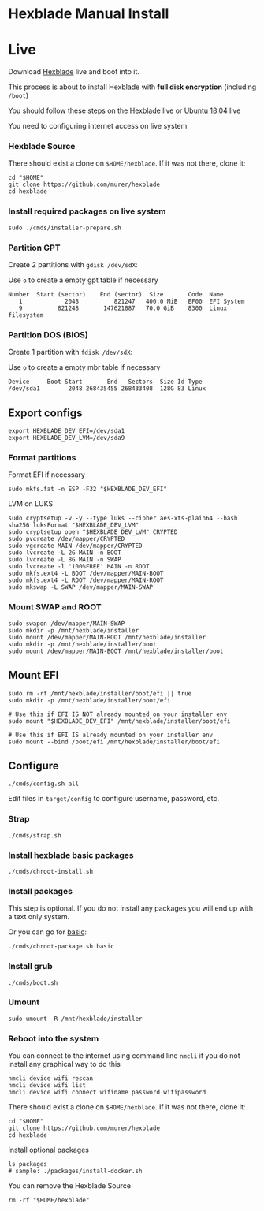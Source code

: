 # Hexblade Manual Install

# Live

Download [Hexblade](https://github.com/murer/hexblade/releases/download/edge/hexblade.iso) live and boot into it.

This process is about to install Hexblade with **full disk encryption** (including ``/boot``)

You should follow these steps on the [Hexblade](https://github.com/murer/hexblade/releases/download/edge/hexblade.iso) live or [Ubuntu 18.04](http://releases.ubuntu.com/18.04/) live

You need to configuring internet access on live system

### Hexblade Source

There should exist a clone on ``$HOME/hexblade``. If it was not there, clone it:

```shell
cd "$HOME"
git clone https://github.com/murer/hexblade
cd hexblade
```

### Install required packages on live system

```shell
sudo ./cmds/installer-prepare.sh
```

### Partition GPT

Create 2 partitions with ```gdisk /dev/sdX```:

Use ```o``` to create a empty gpt table if necessary

```text
Number  Start (sector)    End (sector)  Size       Code  Name
   1            2048          821247   400.0 MiB   EF00  EFI System
   9          821248       147621887   70.0 GiB    8300  Linux filesystem
```

### Partition DOS (BIOS)

Create 1 partition with ```fdisk /dev/sdX```:

Use ```o``` to create a empty mbr table if necessary

```text
Device     Boot Start       End   Sectors  Size Id Type
/dev/sda1        2048 268435455 268433408  128G 83 Linux
```

## Export configs

```shell
export HEXBLADE_DEV_EFI=/dev/sda1
export HEXBLADE_DEV_LVM=/dev/sda9
```

### Format partitions

 Format EFI if necessary

```shell
sudo mkfs.fat -n ESP -F32 "$HEXBLADE_DEV_EFI"
```

LVM on LUKS

```shell
sudo cryptsetup -v -y --type luks --cipher aes-xts-plain64 --hash sha256 luksFormat "$HEXBLADE_DEV_LVM"
sudo cryptsetup open "$HEXBLADE_DEV_LVM" CRYPTED
sudo pvcreate /dev/mapper/CRYPTED
sudo vgcreate MAIN /dev/mapper/CRYPTED
sudo lvcreate -L 2G MAIN -n BOOT
sudo lvcreate -L 8G MAIN -n SWAP
sudo lvcreate -l '100%FREE' MAIN -n ROOT
sudo mkfs.ext4 -L BOOT /dev/mapper/MAIN-BOOT
sudo mkfs.ext4 -L ROOT /dev/mapper/MAIN-ROOT
sudo mkswap -L SWAP /dev/mapper/MAIN-SWAP
```

### Mount SWAP and ROOT

```shell
sudo swapon /dev/mapper/MAIN-SWAP
sudo mkdir -p /mnt/hexblade/installer
sudo mount /dev/mapper/MAIN-ROOT /mnt/hexblade/installer
sudo mkdir -p /mnt/hexblade/installer/boot
sudo mount /dev/mapper/MAIN-BOOT /mnt/hexblade/installer/boot
```

## Mount EFI

```shell
sudo rm -rf /mnt/hexblade/installer/boot/efi || true
sudo mkdir -p /mnt/hexblade/installer/boot/efi
```

```shell
# Use this if EFI IS NOT already mounted on your installer env
sudo mount "$HEXBLADE_DEV_EFI" /mnt/hexblade/installer/boot/efi

# Use this if EFI IS already mounted on your installer env
sudo mount --bind /boot/efi /mnt/hexblade/installer/boot/efi
```

## Configure

```shell
./cmds/config.sh all
```

Edit files in ```target/config``` to configure username, password, etc.

### Strap

```shell
./cmds/strap.sh
```

### Install hexblade basic packages

```shell
./cmds/chroot-install.sh
```

### Install packages

This step is optional. If you do not install any packages you will end up with a text only system.

Or you can go for [basic](../packages/install-basic.sh):

```shell
./cmds/chroot-package.sh basic
```

### Install grub

```shell
./cmds/boot.sh
```

### Umount

```shell
sudo umount -R /mnt/hexblade/installer
```

### Reboot into the system

You can connect to the internet using command line ```nmcli``` if you do not install any graphical way to do this

```shell
nmcli device wifi rescan
nmcli device wifi list
nmcli device wifi connect wifiname password wifipassword
```

There should exist a clone on ``$HOME/hexblade``. If it was not there, clone it:

```shell
cd "$HOME"
git clone https://github.com/murer/hexblade
cd hexblade
```

Install optional packages

```shell
ls packages
# sample: ./packages/install-docker.sh
```

You can remove the Hexblade Source

```shell
rm -rf "$HOME/hexblade"
```

